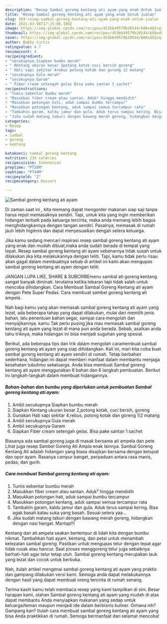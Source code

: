 ```yaml
---
description: "Resep Sambal goreng kentang ati ayam yang enak Untuk Jualan"
title: "Resep Sambal goreng kentang ati ayam yang enak Untuk Jualan"
slug: 369-resep-sambal-goreng-kentang-ati-ayam-yang-enak-untuk-jualan
date: 2021-03-08T17:15:06.180Z
image: https://img-global.cpcdn.com/recipes/453bb49579b20544/680x482cq70/sambal-goreng-kentang-ati-ayam-foto-resep-utama.jpg
thumbnail: https://img-global.cpcdn.com/recipes/453bb49579b20544/680x482cq70/sambal-goreng-kentang-ati-ayam-foto-resep-utama.jpg
cover: https://img-global.cpcdn.com/recipes/453bb49579b20544/680x482cq70/sambal-goreng-kentang-ati-ayam-foto-resep-utama.jpg
author: Bobby Curtis
ratingvalue: 4.7
reviewcount: 4
recipeingredient:
- "secukupnya Siapkan bumbu merah"
- " Kentang ukuran besar 2potong kotak cuci bersih goreng"
- " Hati sapi sekitar 4rebus potong kotak dan goreng 12 matang"
- "secukupnya Gula merah"
- "secukupnya Garam"
- " Fiber cream setengah gelas Bisa pake santan 1 sachet"
recipeinstructions:
- "Tumis sebentar bumbu merah"
- "Masukkan fiber cream atau santan. Aduk² hingga mendidih"
- "Masukkan potongan hati, aduk sampai bumbu tercampur"
- "Masukkan potongan kentang, aduk sampai semua tercampur rata"
- "Tambahin garam, kaldu jamur dan gula. Aduk terus sampai kering. Bisa agak basah kalau suka yang basah. Sesuai selera yaa..."
- "Jika sudah matang taburi dengan bawang merah goreng, hidangkan dengan nasi hangat. Mantap!!!"
categories:
- Resep
tags:
- sambal
- goreng
- kentang

katakunci: sambal goreng kentang 
nutrition: 234 calories
recipecuisine: Indonesian
preptime: "PT20M"
cooktime: "PT44M"
recipeyield: "2"
recipecategory: Dessert

---
```



![Sambal goreng kentang ati ayam](https://img-global.cpcdn.com/recipes/453bb49579b20544/680x482cq70/sambal-goreng-kentang-ati-ayam-foto-resep-utama.jpg)

Di zaman  saat ini , kita memang dapat mengorder makanan siap saji tanpa harus repot memasaknya sendiri. Tapi, untuk kita yang ingin memberikan hidangan terbaik pada keluarga tercinta, maka anda memang lebih bagus menghidangkannya dengan tangan sendiri. Pasalnya, memasak di rumah jauh lebih higienis dan dapat menyesuaikan dengan selera keluarga.

Jika kamu sedang mencari inspirasi resep sambal goreng kentang ati ayam yang enak dan mudah dibuat,maka anda sudah berada di tempat yang tepat. Resep sambal goreng kentang ati ayam  sebenarnya tidak susah untuk dilakukan jika kita melakukannya dengan teliti. Tapi, kamu tidak perlu risau akan gagal dalam membuatnya 
sebab di artikel ini kami akan mengupas sambal goreng kentang ati ayam dengan teliti.  

JANGAN LUPA LIKE, SHARE &amp; SUBCRIBEmenu sambal ati goreng kentang sangat banyak diminati. terutama ketika lebaran tapi tidak salah untuk mencoba dihidangkan. Cara Membuat Sambal Goreng Kentang ati ayam dengan Pete Super Pedas. Cara membuat sambel goreng kentang ati ampela.

Nah bagi kamu yang akan memasak sambal goreng kentang ati ayam yang lezat, ada beberapa tahap yang dapat dilakukan, mulai dari memilih jenis bahan, lalu penentuan bahan segar, sampai cara mengolah dan menyajikannya. kamu Tak perlu pusing jika mau memasak sambal goreng kentang ati ayam yang lezat di mana pun anda berada. Sebab, asalkan anda  tahu triknya, maka hidangan ini bisa menjadi suguhan yang spesial.

Berikut, ada beberapa tips dan trik dalam mengolah caramembuat sambal goreng kentang ati ayam yang siap dihidangkan. Kali ini, mari kita coba buat sambal goreng kentang ati ayam sendiri di rumah. Tetap berbahan sederhana, hidangan ini dapat memberi manfaat dalam membantu menjaga kesehatan tubuhmu sekeluarga. Anda bisa membuat Sambal goreng kentang ati ayam menggunakan 6 bahan dan 6 langkah pembuatan. Berikut ini langkah-langkah dalam membuat hidangannya.

<!--inarticleads1-->

##### Bahan-bahan dan bumbu yang diperlukan untuk pembuatan Sambal goreng kentang ati ayam:

1. Ambil secukupnya Siapkan bumbu merah
1. Siapkan  Kentang ukuran besar 2,potong kotak, cuci bersih, goreng
1. Gunakan  Hati sapi sekitar 4,rebus, potong kotak dan goreng 1/2 matang
1. Ambil secukupnya Gula merah
1. Ambil secukupnya Garam
1. Siapkan  Fiber cream setengah gelas. Bisa pake santan 1 sachet


Biasanya ada sambal goreng juga di masak bersama ati ampela dan pete. Lihat juga resep Sambel Goreng Ati Ampla enak lainnya. Sambal Goreng Kentang Ati adalah hidangan yang biasa disajikan bersama dengan ketupat dan opor ayam. Rasanya campur banget, perpaduan antara rasa manis, pedas, dan gurih. 

<!--inarticleads2-->

##### Cara membuat Sambal goreng kentang ati ayam:

1. Tumis sebentar bumbu merah
1. Masukkan fiber cream atau santan. Aduk² hingga mendidih
1. Masukkan potongan hati, aduk sampai bumbu tercampur
1. Masukkan potongan kentang, aduk sampai semua tercampur rata
1. Tambahin garam, kaldu jamur dan gula. Aduk terus sampai kering. Bisa agak basah kalau suka yang basah. Sesuai selera yaa...
1. Jika sudah matang taburi dengan bawang merah goreng, hidangkan dengan nasi hangat. Mantap!!!


Kentang dan ati ampela seakan bertempur di lidah kita dengan bumbu nikmat. Tambahkan hati ayam, kentang, dan petai untuk menambah kelezatan sambal goreng. Pastikan untuk mengupas telur dengan tepat agar tidak rusak atau hancur. Saat proses menggoreng telur juga sebaiknya berhati-hati agar telur tetap utuh. Sambal goreng kentang merupakan lauk yang lezat dan cocok untuk berbuka. 

Nah, itulah artikel mengenai  sambal goreng kentang ati ayam  yang praktis dan gampang dilakukan versi kami. Semoga anda dapat melakukannya dengan hasil yang dapat membuat oreng tercinta di rumah senang. 

Terima kasih kamu telah membaca resep yang kami tampilkan di sini. Besar harapan kami, olahan  Sambal goreng kentang ati ayam yang mudah di atas dapat membantu Anda menyiapkan makanan yang sedap untuk keluarga/teman maupun menjadi ide dalam berbisnis kuliner. Gimana nih? Gampang kan? Itulah cara membuat sambal goreng kentang ati ayam yang bisa Anda praktikkan di rumah. Semoga bermanfaat dan selamat mencoba!


